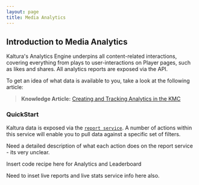 ```yaml
---
layout: page
title: Media Analytics
---
```


## Introduction to Media Analytics

Kaltura's Analytics Engine underpins all content-related interactions, covering everything from plays to user-interactions on Player pages, such as likes and shares. All analytics reports are exposed via the API.

To get an idea of what data is available to you, take a look at the following article:
>**Knowledge Article:** [Creating and Tracking Analytics in the KMC](http://knowledge.kaltura.com/creating-and-tracking-analytics-kmc-0#analytics)

### QuickStart
Kaltura data is exposed via the [`report service`](https://www.kaltura.com/api_v3/testmeDoc/index.php?service=report). A number of actions within this service will enable you to pull data against a specific set of filters.

Need a detailed description of what each action does on the report service - its very unclear.

Insert code recipe here for Analytics and Leaderboard

Need to inset live reports and live stats service info here also.
